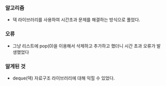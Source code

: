 ### 알고리즘
 - 덱 라이브러리를 사용하여 시간초과 문제를 해결하는 방식으로 풀었다.

### 오류
 - 그냥 리스트에 pop(0)을 이용해서 삭제하고 추가하고 했더니 시간 초과 오류가 발생했었다

### 알게된 것
 - deque(덱) 자료구조 라이브러리에 대해 익힐 수 있었다.
